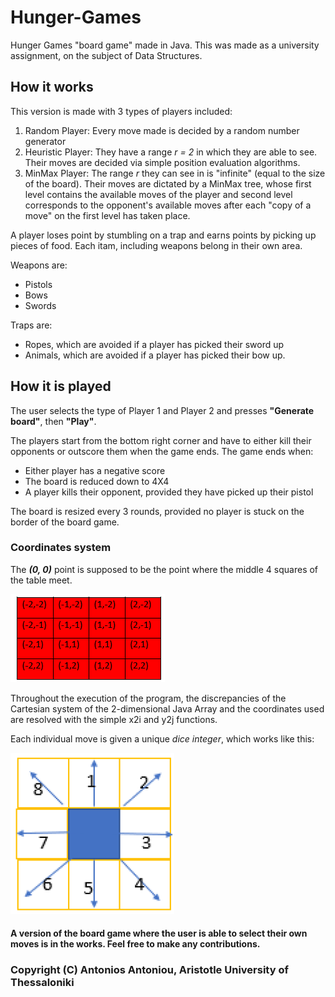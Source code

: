 # Hunger-Games
 Hunger Games "board game" made in Java. This was made as a university assignment, on the subject of Data Structures.
 
 ## How it works
 This version is made with 3 types of players included:
 1. Random Player: Every move made is decided by a random number generator
 2. Heuristic Player: They have a range *r = 2* in which they are able to see. Their moves are decided via simple position evaluation algorithms.
 3. MinMax Player: The range *r* they can see in is "infinite" (equal to the size of the board). Their moves are dictated by a MinMax tree, whose first level contains the available moves of the player and second level corresponds to the opponent's available moves after each "copy of a move" on the first level has taken place.

A player loses point by stumbling on a trap and earns points by picking up pieces of food. Each itam, including weapons belong in their own area.

Weapons are:
- Pistols
- Bows
- Swords

Traps are:
- Ropes, which are avoided if a player has picked their sword up
- Animals, which are avoided if a player has picked their bow up.


## How it is played
The user selects the type of Player 1 and Player 2 and presses **"Generate board"**, then **"Play"**.

The players start from the bottom right corner and have to either kill their opponents or outscore them when the game ends. The game ends when:
- Either player has a negative score
- The board is reduced down to 4X4
- A player kills their opponent, provided they have picked up their pistol

The board is resized every 3 rounds, provided no player is stuck on the border of the board game.

### Coordinates system
The ***(0, 0)*** point is supposed to be the point where the middle 4 squares of the table meet.

![Coordinates](bin/mypackage/coordinates.png)

Throughout the execution of the program, the discrepancies of the Cartesian system of the 2-dimensional Java Array and the coordinates used are resolved with the simple x2i and y2j functions.

Each individual move is given a unique *dice integer*, which works like this:

![What each integers means for how a player moves](bin/mypackage/moves.png)


#### A version of the board game where the user is able to select their own moves is in the works. Feel free to make any contributions.
### Copyright (C) Antonios Antoniou, Aristotle University of Thessaloniki
